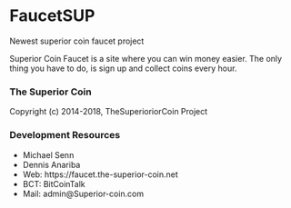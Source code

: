 # FaucetSUP
Newest superior coin faucet project

Superior Coin Faucet is a site where you can win money easier. The only thing you have to do, is sign up and collect coins every hour.

### The Superior Coin
Copyright (c) 2014-2018, TheSuperioriorCoin Project

### Development Resources
<ul>
  <li>Michael Senn</li>
  <li>Dennis Anariba</li>
  <li>Web: https://faucet.the-superior-coin.net</li>
  <li>BCT: BitCoinTalk</li>
  <li>Mail: admin@Superior-coin.com</li>
<ul>